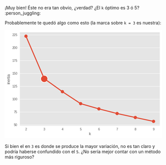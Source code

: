 ¡Muy bien! Éste no era tan obvio, ¿verdad? ¿El `k` óptimo es 3 ó 5? :person_juggling:

Probablemente te quedó algo como esto (la marca sobre `k = 3` es nuestra):

<img src="https://raw.githubusercontent.com/MumukiProject/mumuki-guia-python3-clustering/master/assets/iris_elbow_1672638446790.png" alt="iris_elbow_1672638446790.png" width="auto" height="auto">

Si bien el en `3` es donde se produce la mayor variación, no es tan claro y podría haberse confundido con el `5`. ¿No sería mejor contar con un método más riguroso? 